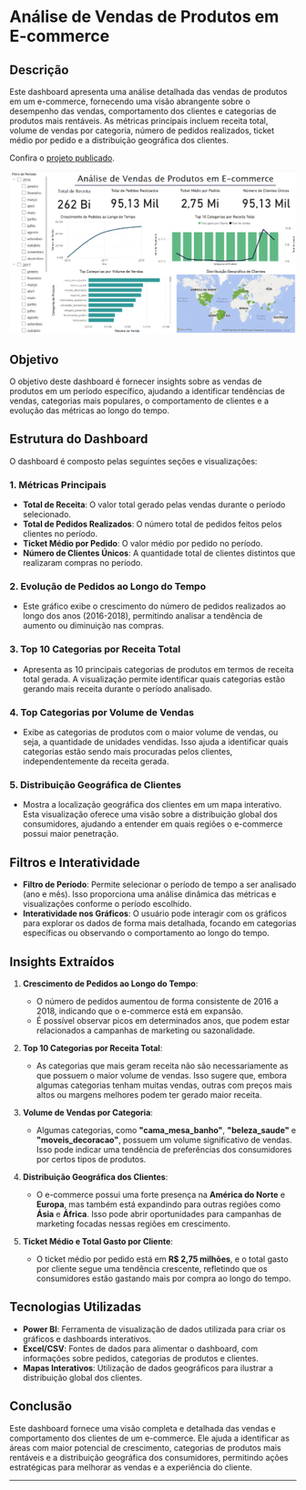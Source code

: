 # Análise de Vendas de Produtos em E-commerce

## Descrição

Este dashboard apresenta uma análise detalhada das vendas de produtos em um e-commerce, fornecendo uma visão abrangente sobre o desempenho das vendas, comportamento dos clientes e categorias de produtos mais rentáveis. As métricas principais incluem receita total, volume de vendas por categoria, número de pedidos realizados, ticket médio por pedido e a distribuição geográfica dos clientes.

Confira o [projeto publicado](https://app.powerbi.com/groups/me/reports/5b0bd796-cd80-45d7-ab0e-b5ca67b74a98/ed5fa4fccdb9c0ba3990?bookmarkGuid=16787675-b96f-438b-8909-647cd3e049b8&bookmarkUsage=1&ctid=cf72e2bd-7a2b-4783-bdeb-39d57b07f76f&portalSessionId=e7310439-bbcd-4b17-8c14-146050ef0c72&fromEntryPoint=export).

![Dashboard](PBI.png)

## Objetivo

O objetivo deste dashboard é fornecer insights sobre as vendas de produtos em um período específico, ajudando a identificar tendências de vendas, categorias mais populares, o comportamento de clientes e a evolução das métricas ao longo do tempo.

## Estrutura do Dashboard

O dashboard é composto pelas seguintes seções e visualizações:

### 1. **Métricas Principais**
   - **Total de Receita**: O valor total gerado pelas vendas durante o período selecionado.
   - **Total de Pedidos Realizados**: O número total de pedidos feitos pelos clientes no período.
   - **Ticket Médio por Pedido**: O valor médio por pedido no período.
   - **Número de Clientes Únicos**: A quantidade total de clientes distintos que realizaram compras no período.

### 2. **Evolução de Pedidos ao Longo do Tempo**
   - Este gráfico exibe o crescimento do número de pedidos realizados ao longo dos anos (2016-2018), permitindo analisar a tendência de aumento ou diminuição nas compras.

### 3. **Top 10 Categorias por Receita Total**
   - Apresenta as 10 principais categorias de produtos em termos de receita total gerada. A visualização permite identificar quais categorias estão gerando mais receita durante o período analisado.

### 4. **Top Categorias por Volume de Vendas**
   - Exibe as categorias de produtos com o maior volume de vendas, ou seja, a quantidade de unidades vendidas. Isso ajuda a identificar quais categorias estão sendo mais procuradas pelos clientes, independentemente da receita gerada.

### 5. **Distribuição Geográfica de Clientes**
   - Mostra a localização geográfica dos clientes em um mapa interativo. Esta visualização oferece uma visão sobre a distribuição global dos consumidores, ajudando a entender em quais regiões o e-commerce possui maior penetração.

## Filtros e Interatividade

- **Filtro de Período**: Permite selecionar o período de tempo a ser analisado (ano e mês). Isso proporciona uma análise dinâmica das métricas e visualizações conforme o período escolhido.
- **Interatividade nos Gráficos**: O usuário pode interagir com os gráficos para explorar os dados de forma mais detalhada, focando em categorias específicas ou observando o comportamento ao longo do tempo.

## Insights Extraídos

1. **Crescimento de Pedidos ao Longo do Tempo**:
   - O número de pedidos aumentou de forma consistente de 2016 a 2018, indicando que o e-commerce está em expansão.
   - É possível observar picos em determinados anos, que podem estar relacionados a campanhas de marketing ou sazonalidade.

2. **Top 10 Categorias por Receita Total**:
   - As categorias que mais geram receita não são necessariamente as que possuem o maior volume de vendas. Isso sugere que, embora algumas categorias tenham muitas vendas, outras com preços mais altos ou margens melhores podem ter gerado maior receita.

3. **Volume de Vendas por Categoria**:
   - Algumas categorias, como **"cama_mesa_banho"**, **"beleza_saude"** e **"moveis_decoracao"**, possuem um volume significativo de vendas. Isso pode indicar uma tendência de preferências dos consumidores por certos tipos de produtos.

4. **Distribuição Geográfica dos Clientes**:
   - O e-commerce possui uma forte presença na **América do Norte** e **Europa**, mas também está expandindo para outras regiões como **Ásia** e **África**. Isso pode abrir oportunidades para campanhas de marketing focadas nessas regiões em crescimento.

5. **Ticket Médio e Total Gasto por Cliente**:
   - O ticket médio por pedido está em **R$ 2,75 milhões**, e o total gasto por cliente segue uma tendência crescente, refletindo que os consumidores estão gastando mais por compra ao longo do tempo.

## Tecnologias Utilizadas

- **Power BI**: Ferramenta de visualização de dados utilizada para criar os gráficos e dashboards interativos.
- **Excel/CSV**: Fontes de dados para alimentar o dashboard, com informações sobre pedidos, categorias de produtos e clientes.
- **Mapas Interativos**: Utilização de dados geográficos para ilustrar a distribuição global dos clientes.

## Conclusão

Este dashboard fornece uma visão completa e detalhada das vendas e comportamento dos clientes de um e-commerce. Ele ajuda a identificar as áreas com maior potencial de crescimento, categorias de produtos mais rentáveis e a distribuição geográfica dos consumidores, permitindo ações estratégicas para melhorar as vendas e a experiência do cliente.

---
